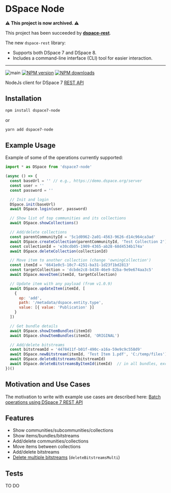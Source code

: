 # DSpace Node

**⚠️ This project is now archived. ⚠️**

This project has been succeeded by [**dspace-rest**](https://github.com/semanticlib/dspace-rest).

The new `dspace-rest` library:
- Supports both DSpace 7 and DSpace 8.
- Includes a command-line interface (CLI) tool for easier interaction.

----

![main](https://github.com/semanticlib/dspace7-node/actions/workflows/node.js.yml/badge.svg)
[![NPM version](https://img.shields.io/npm/v/dspace7-node.svg)](https://npmjs.org/package/dspace7-node)
[![NPM downloads](https://img.shields.io/npm/dm/dspace7-node.svg)](https://npmjs.org/package/dspace7-node)

NodeJs client for DSpace 7 [REST API](https://github.com/DSpace/RestContract)

## Installation

```bash
npm install dspace7-node
```
or
```bash
yarn add dspace7-node
```

## Example Usage

Example of some of the operations currently supported:

```js
import * as DSpace from 'dspace7-node'

(async () => {
  const baseUrl = '' // e.g., https://demo.dspace.org/server
  const user = ''
  const password = ''

  // Init and login
  DSpace.init(baseUrl)
  await DSpace.login(user, password)

  // Show list of top communities and its collections
  await DSpace.showCollections()

  // Add/delete collections
  const parentCommunityId = '5c1d0962-2a01-4563-9626-d14c964ca3ad'
  await DSpace.createCollection(parentCommunityId, 'Test Collection 2')
  const collectionId = 'e30cdb05-1909-4365-ab28-68d4534b174a'
  await DSpace.deleteCollection(collectionId)

  // Move item to another collection (change 'owningCollection')
  const itemId = '6641e0c5-10c7-4251-ba31-1d23f1bd2813'
  const targetCollection = 'dcbde2c8-b438-46e9-82ba-9e9e674aa3c5'
  await DSpace.moveItem(itemId, targetCollection)

  // Update item with any payload (from v1.0.9)
  await DSpace.updateItem(itemId, [
    {
      op: 'add',
      path: '/metadata/dspace.entity.type',
      value: [{ value: 'Publication' }]
    }
  ])

  // Get bundle details
  await DSpace.showItemBundles(itemId)
  await DSpace.showItemBundles(itemId, 'ORIGINAL')

  // Add/delete bitstreams
  const bitstreamId = '4478411f-b01f-490c-a16a-59e9c9c558d9'
  await DSpace.newBitstream(itemId, 'Test Item 1.pdf', 'C:/temp/files')
  await DSpace.deleteBitstreams(bitstreamId)
  await DSpace.deleteBitstreamsByItemId(itemId)  // in all bundles, except 'LICENSE'
})()


```

## Motivation and Use Cases

The motivation to write with example use cases are described here:
[Batch operations using DSpace 7 REST API](https://www.semanticconsulting.com/blog/batch-operations-using-dspace-7-rest-api)


## Features

- Show communities/subcommunities/collections
- Show items/bundles/bitstreams
- Add/delete communities/collections
- Move items between collections
- Add/delete bitstreams
- [Delete multiple bitstreams](https://github.com/DSpace/RestContract/blob/main/bitstreams.md#multiple-bitstreams-delete) (`deleteBitstreamsMulti`)

## Tests

TO DO
